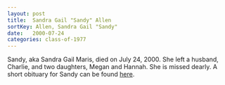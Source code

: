 ```yaml
---
layout: post
title:  Sandra Gail "Sandy" Allen
sortKey: Allen, Sandra Gail "Sandy"
date:   2000-07-24
categories: class-of-1977
---
```

Sandy, aka Sandra Gail Maris, died on July 24, 2000.  She left a husband, Charlie, and two daughters, Megan and Hannah. She is missed dearly.  A short obituary for Sandy can be found [here](http://tinyurl.com/h5uwnwq).
